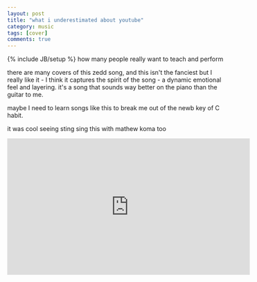 ```yaml
---
layout: post
title: "what i underestimated about youtube"
category: music
tags: [cover]
comments: true
---
```

{% include JB/setup %}
how many people really want to teach and perform
  
there are many covers of this zedd song, and this isn't the fanciest but I really like it - I think it captures the spirit of the song - a dynamic emotional feel and layering.  it's a song that sounds way better on the piano than the guitar to me.  
  
maybe I need to learn songs like this to break me out of the newb key of C habit.
  
it was cool seeing sting sing this with mathew koma too
  
<iframe width="560" height="315" src="https://www.youtube.com/embed/D5lPBw6wYO4" frameborder="0" allowfullscreen></iframe>
